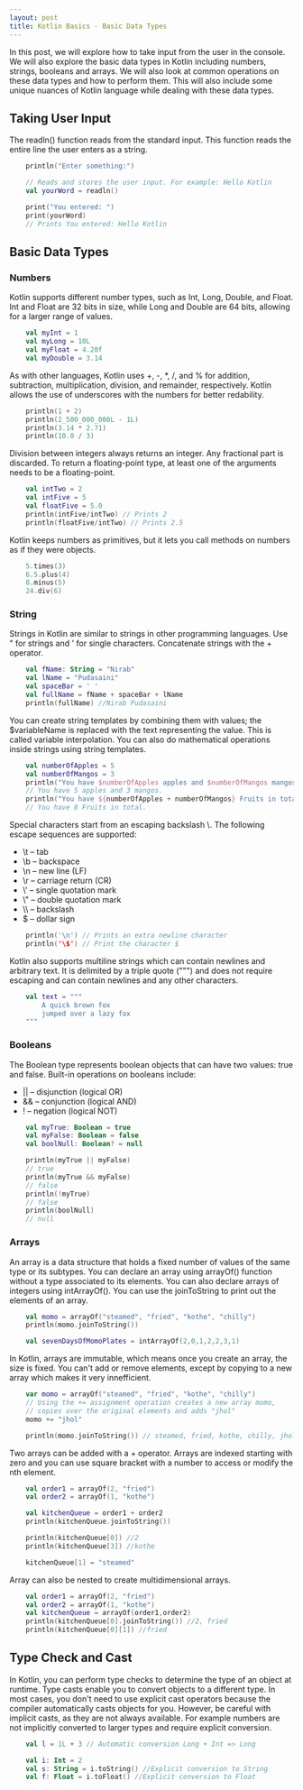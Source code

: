 ```yaml
---
layout: post
title: Kotlin Basics - Basic Data Types
---
```


In this post, we will explore how to take input from the user in the console. We will also explore the basic data types in Kotlin including numbers, strings, booleans and arrays. We will also look at common operations on these data types and how to perform them. This will also include some unique nuances of Kotlin language while dealing with these data types. 

## Taking User Input

The readln() function reads from the standard input. This function reads the entire line the user enters as a string.

```kotlin
    println("Enter something:")

    // Reads and stores the user input. For example: Hello Kotlin
    val yourWord = readln()

    print("You entered: ")
    print(yourWord)
    // Prints You entered: Hello Kotlin
```

## Basic Data Types

### Numbers

Kotlin supports different number types, such as Int, Long, Double, and Float. Int and Float are 32 bits in size, while Long and Double are 64 bits, allowing for a larger range of values.

```kotlin
    val myInt = 1
    val myLong = 10L
    val myFloat = 4.20f
    val myDouble = 3.14
```

As with other languages, Kotlin uses +, -, *, /, and % for addition, subtraction, multiplication, division, and remainder, respectively. Kotlin allows the use of underscores with the numbers for better redability. 

```kotlin
    println(1 + 2)
    println(2_500_000_000L - 1L)
    println(3.14 * 2.71)
    println(10.0 / 3)
```
Division between integers always returns an integer. Any fractional part is discarded. To return a floating-point type, at least one of the arguments needs to be a floating-point.

```kotlin 
    val intTwo = 2
    val intFive = 5
    val floatFive = 5.0
    println(intFive/intTwo) // Prints 2
    println(floatFive/intTwo) // Prints 2.5
```

Kotlin keeps numbers as primitives, but it lets you call methods on numbers as if they were objects.

```kotlin
    5.times(3)
    6.5.plus(4)
    8.minus(5)
    24.div(6)
```


### String

Strings in Kotlin are similar to strings in other programming languages. Use " for strings and ' for single characters. Concatenate strings with the + operator. 

```kotlin
    val fName: String = "Nirab"
    val lName = "Pudasaini"
    val spaceBar = ' '
    val fullName = fName + spaceBar + lName
    println(fullName) //Nirab Pudasaini
```
You can create string templates by combining them with values; the $variableName is replaced with the text representing the value. This is called variable interpolation. You can also do mathematical operations inside strings using string templates.

```kotlin
    val numberOfApples = 5
    val numberOfMangos = 3
    println("You have $numberOfApples apples and $numberOfMangos mangos.")
    // You have 5 apples and 3 mangos.
    println("You have ${numberOfApples + numberOfMangos} Fruits in total.")
    // You have 8 Fruits in total.

```

Special characters start from an escaping backslash \\. The following escape sequences are supported:

- \t – tab
- \b – backspace
- \n – new line (LF)
- \r – carriage return (CR)
- \\' – single quotation mark
- \\" – double quotation mark
- \\\ – backslash
- \$ – dollar sign


```kotlin
    println('\n') // Prints an extra newline character
    println('\$') // Print the character $
```

Kotlin also supports multiline strings which can contain newlines and arbitrary text. It is delimited by a triple quote (""") and does not require escaping and can contain newlines and any other characters. 

```kotlin
    val text = """
        A quick brown fox
        jumped over a lazy fox
    """
```

### Booleans

The Boolean type represents boolean objects that can have two values: true and false. Built-in operations on booleans include:

- || – disjunction (logical OR)
- && – conjunction (logical AND)
- ! – negation (logical NOT)


```kotlin
    val myTrue: Boolean = true
    val myFalse: Boolean = false
    val boolNull: Boolean? = null

    println(myTrue || myFalse)
    // true
    println(myTrue && myFalse)
    // false
    println(!myTrue)
    // false
    println(boolNull)
    // null
```

### Arrays

An array is a data structure that holds a fixed number of values of the same type or its subtypes. You can declare an array using arrayOf() function without a type associated to its elements. You can also declare arrays of integers using intArrayOf(). You can use the joinToString to print out the elements of an array. 

```kotlin
    val momo = arrayOf("steamed", "fried", "kothe", "chilly")
    println(momo.joinToString())

    val sevenDaysOfMomoPlates = intArrayOf(2,0,1,2,2,3,1)
```

In Kotlin, arrays are immutable, which means once you create an array, the size is fixed. You can't add or remove elements, except by copying to a new array which makes it very innefficient. 

```kotlin
    var momo = arrayOf("steamed", "fried", "kothe", "chilly")
    // Using the += assignment operation creates a new array momo,
    // copies over the original elements and adds "jhol"
    momo += "jhol"

    println(momo.joinToString()) // steamed, fried, kothe, chilly, jhol
```

Two arrays can be added with a + operator. Arrays are indexed starting with zero and you can use square bracket with a number to access or modify the nth element.

```kotlin
    val order1 = arrayOf(2, "fried")
    val order2 = arrayOf(1, "kothe")

    val kitchenQueue = order1 + order2
    println(kitchenQueue.joinToString())

    println(kitchenQueue[0]) //2
    println(kitchenQueue[3]) //kothe

    kitchenQueue[1] = "steamed"
```
Array can also be nested to create multidimensional arrays. 

```kotlin
    val order1 = arrayOf(2, "fried")
    val order2 = arrayOf(1, "kothe")
    val kitchenQueue = arrayOf(order1,order2)
    println(kitchenQueue[0].joinToString()) //2, fried
    println(kitchenQueue[0][1]) //fried
```

## Type Check and Cast

In Kotlin, you can perform type checks to determine the type of an object at runtime. Type casts enable you to convert objects to a different type. In most cases, you don't need to use explicit cast operators because the compiler automatically casts objects for you. However, be careful with implicit casts, as they are not always available. For example numbers are not implicitly converted to larger types and require explicit conversion.

```kotlin
    val l = 1L + 3 // Automatic conversion Long + Int => Long

    val i: Int = 2
    val s: String = i.toString() //Explicit conversion to String
    val f: Float = i.toFloat() //Explicit conversion to Float
```



